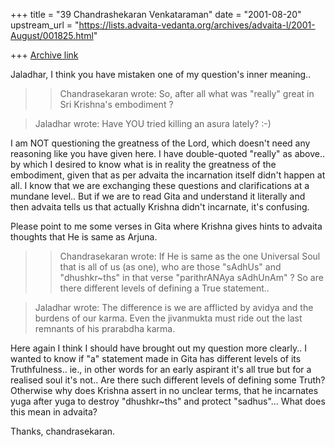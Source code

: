 +++
title = "39 Chandrashekaran Venkataraman"
date = "2001-08-20"
upstream_url = "https://lists.advaita-vedanta.org/archives/advaita-l/2001-August/001825.html"

+++
[Archive link](https://lists.advaita-vedanta.org/archives/advaita-l/2001-August/001825.html)

Jaladhar,
  I think you have mistaken one of my question's inner meaning..

>> Chandrasekaran wrote:
>> So, after all what was "really" great in Sri Krishna's embodiment ?

> Jaladhar wrote:
>Have YOU tried killing an asura lately? :-)

   I am NOT questioning the greatness of the Lord, which doesn't need
any reasoning like you have given here.
   I have double-quoted "really" as above.. by which I desired to know
what is in reality the greatness of the embodiment, given that as per
advaita the incarnation itself didn't happen at all. I know that we are
exchanging these questions and clarifications at a mundane level.. But
if we are to read Gita and understand it literally and then advaita tells
us that actually Krishna didn't incarnate, it's confusing.

Please point to me some verses in Gita where Krishna gives hints to
advaita thoughts that He is same as Arjuna.

>> Chandrasekaran wrote:
>> If He is same as the one Universal Soul that is all of us (as one), who
>> are those "sAdhUs" and "dhushkr~ths" in that verse "parithrANAya
sAdhUnAm" ?
>> So are there different levels of defining a True statement..

> Jaladhar wrote:
>The difference is we are afflicted by avidya and the burdens of our karma.
>Even the jivanmukta must ride out the last remnants of his prarabdha
>karma.

  Here again I think I should have brought out my question more clearly.. I
wanted to know if "a" statement made in Gita has different levels of its
Truthfulness.. ie., in other words for an early aspirant it's all true but
for a realised soul it's not.. Are there such different levels of defining
some Truth?
  Otherwise why does Krishna assert in no unclear terms, that he incarnates
yuga after yuga to destroy "dhushkr~ths" and protect "sadhus"... What does
this mean in advaita?

  Thanks,
  chandrasekaran.


